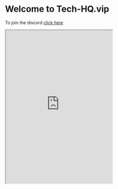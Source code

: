 <html>

<body class="stackedit">
  <div class="stackedit__html"><h1 id="welcome-to-tech-hq.vip">Welcome to Tech-HQ.vip</h1>
<p>To join the discord <a href="https://discord.gg/GVDjBDa">click here</a></p>
<iframe src="https://discord.com/widget?id=511205633329201152&amp;theme=dark" width="350" height="500"></iframe>
</div>
</body>

</html>
